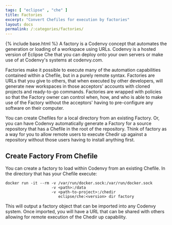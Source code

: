 ```yaml
---
tags: [ "eclipse" , "che" ]
title: Factories
excerpt: "Convert Chefiles for execution by factories"
layout: docs
permalink: /:categories/factories/
---
```

{% include base.html %}
A factory is a Codenvy concept that automates the generation or loading of a workspace using URLs. Codenvy is a hosted version of Eclipse Che that you can deploy onto your own servers or make use of at Codenvy's systems at codenvy.com.

Factories make it possible to execute many of the automation capabilities contained within a Chefile, but in a purely remote syntax. Factories are URLs that you give to others, that when executed by other developers, will generate new workspaces in those acceptors' accounts with cloned projects and ready-to-go commands. Factories are wrapped with policies so that the Factory owner can control when, how, and who is able to make use of the Factory without the acceptors' having to pre-configure any software on their computer.

You can create Chefiles for a local directory from an existing Factory. Or, you can have Codenvy automatically generate a Factory for a source repository that has a Chefile in the root of the repository. Think of factory as a way for you to allow remote users to execute Chedir up against a repository without those users having to install anything first.

## Create Factory From Chefile
You can create a factory to load within Codenvy from an existing Chefile. In the directory that has your Chefile execute:

```shell  
docker run -it --rm -v /var/run/docker.sock:/var/run/docker.sock
                    -v <path>:/data
                    -v <path-to-project>:/chedir
                       eclipse/che:<version> dir factory
```

This will output a factory object that can be imported into any Codenvy system. Once imported, you will have a URL that can be shared with others allowing for remote execution of the Chedir up capability.
